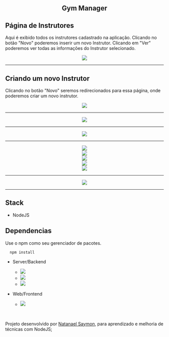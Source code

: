 <div align="center">

## Gym Manager

</div>

## Página de Instrutores

Aqui é exibido todos os instrutores cadastrado na aplicação. Clicando no botão "Novo" poderemos inserir um novo Instrutor. Clicando em "Ver" poderemos ver todas as informações do Instrutor selecionado.

<div align="center">

<img src="https://raw.githubusercontent.com/NatanaelSaymon/Gym-Manager/master/public/image/img-page-instructors.png">

</div>

---

## Criando um novo Instrutor

Clicando no botão "Novo" seremos redirecionados para essa página, onde poderemos criar um novo instrutor.
<div align="center">

<img src="https://raw.githubusercontent.com/NatanaelSaymon/Gym-Manager/master/public/image/img-page-instructors-create.png">

</div>

---

<div align="center">

<img src="https://raw.githubusercontent.com/NatanaelSaymon/Gym-Manager/master/public/image/img-page-instructors-show.png">

</div>

---

<div align="center">

<img src="https://raw.githubusercontent.com/NatanaelSaymon/Gym-Manager/master/public/image/img-page-instructors-edit.png">

</div>

---

<div align="center">

<img src="https://raw.githubusercontent.com/NatanaelSaymon/Gym-Manager/master/public/image/img-page-instructors-delete.png">

</div>


<div align="center">

<img src="https://github.com/NatanaelSaymon/Gym-Manager/blob/master/public/image/img-page-members.png?raw=true">

</div>


<div align="center">

<img src="https://github.com/NatanaelSaymon/Gym-Manager/blob/master/public/image/img-page-members-create.png?raw=true">

</div>

<div align="center">

<img src="https://github.com/NatanaelSaymon/Gym-Manager/blob/master/public/image/img-page-members-show.png?raw=true">

</div>


<div align="center">

<img src="https://github.com/NatanaelSaymon/Gym-Manager/blob/master/public/image/img-page-members-edit.png?raw=true">

</div>

---

<div align="center">

<img src="https://github.com/NatanaelSaymon/Gym-Manager/blob/master/public/image/img-page-members-delete.png?raw=true">

</div>

---

## Stack
* NodeJS

## Dependencias
Use o npm como seu gerenciador de pacotes.
````
  npm install
````
- Server/Backend
  - <img src="https://img.shields.io/badge/express-^4.17.1-green"/>
  - <img src="https://img.shields.io/badge/nodemon-^2.0.2-green"/>
  - <img src="https://img.shields.io/badge/sqlite3-^4.1.1-green"/>

- Web/Frontend
  - <img src="https://img.shields.io/badge/nunjucks-^3.2.1-blue"/>

<br/>

Projeto desenvolvido por <a href="https://www.linkedin.com/in/natanael-saymon-2b9b18145/">Natanael Saymon</a>, para aprendizado e melhoria de técnicas com NodeJS;

